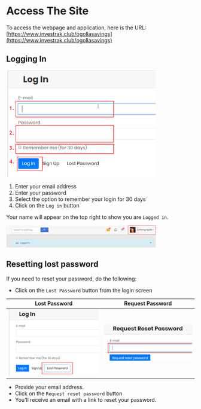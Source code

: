 # Access The Site
To access the webpage and application, here is the URL:
[https://www.investrak.club/ogollasavings](https://www.investrak.club/ogollasavings)

##	Logging In
<div style="width:400px;">

![alt text](images/1.1_Login.png "login page")
</div>

  1. Enter your email address  
  1. Enter your password
  1. Select the option to remember your login for 30 days
  1. Click on the `Log in` button

Your name will appear on the top right to show you are `Logged in`.

<div style="width:400px;">

![alt text](images/1.2_Logged_in.png "logged in message")
</div>

##	Resetting lost password
If you need to reset your password, do the following:

  -	Click on the `Lost Password` button from the login screen

|  Lost Password             |  Request Password |
  :-------------------------:|:-------------------------:
![alt text](images/1.3_Lost_password.png "lost password") | ![alt text](images/1.4_Request_password.png "request password")

  -	Provide your email address.  
  -	Click on the `Request reset password` button
  -	You’ll receive an email with a link to reset your password.
